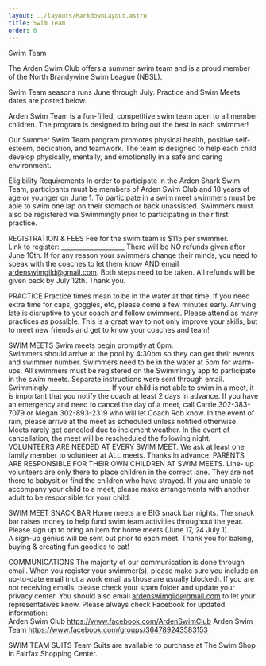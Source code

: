 ```yaml
---
layout: ../layouts/MarkdownLayout.astro
title: Swim Team
order: 0
---
```

Swim Team

The Arden Swim Club offers a summer swim team and is a proud member of the North Brandywine Swim League (NBSL).

Swim Team seasons runs June through July.  Practice and Swim Meets dates are posted below.    

Arden Swim Team is a fun-filled, competitive swim team open to all member children. The program is designed to bring out the best in each swimmer! 

Our Summer Swim Team program promotes physical health, positive self-esteem, dedication, and teamwork. The team is designed to help each child develop physically, mentally, and emotionally in a safe and caring environment. 

Eligibility Requirements 
In order to participate in the Arden Shark Swim Team, participants must be members of Arden Swim Club and 18 years of age or younger on June 1. To participate in a swim meet swimmers must be able to swim one lap on their stomach or back unassisted. Swimmers must also be registered via Swimmingly prior to participating in their first practice. 


REGISTRATION & FEES
Fee for the swim team is $115 per swimmer.  
Link to register: ____________________
There will be NO refunds given after June 10th. If for any reason your swimmers change their minds, you need to speak with the coaches to let them know AND email ardenswimgild@gmail.com.  Both steps need to be taken.  All refunds will be given back by July 12th.  Thank you.

PRACTICE
Practice times mean to be in the water at that time. If you need extra time for caps, goggles, etc, please come a few minutes early. Arriving late is disruptive to your coach and fellow swimmers. Please attend as many practices as possible. This is a great way to not only improve your skills, but to meet new friends and get to know your coaches and team! 

SWIM MEETS
Swim meets begin promptly at 6pm.  
Swimmers should arrive at the pool by 4:30pm so they can get their events and swimmer number. Swimmers need to be in the water at 5pm for warm-ups. 
All swimmers must be registered on the Swimmingly app to participate in the swim meets. Separate instructions were sent through email.   
Swimmingly ___________________
If your child is not able to swim in a meet, it is important that you notify the coach at least 2 days in advance. If you have an emergency and need to cancel the day of a meet, call Carrie 302-383-7079 or Megan 302-893-2319 who will let Coach Rob know.
In the event of rain, please arrive at the meet as scheduled unless notified otherwise. Meets rarely get canceled due to inclement weather. In the event of cancellation, the meet will be rescheduled the following night.
VOLUNTEERS ARE NEEDED AT EVERY SWIM MEET. We ask at least one family member to volunteer at ALL meets. Thanks in advance.
PARENTS ARE RESPONSIBLE FOR THEIR OWN CHILDREN AT SWIM MEETS. Line- up volunteers are only there to place children in the correct lane. They are not there to babysit or find the children who have strayed. If you are unable to accompany your child to a meet, please make arrangements with another adult to be responsible for your child.

SWIM MEET SNACK BAR
Home meets are BIG snack bar nights. The snack bar raises money to help fund swim team activities throughout the year.
Please sign up to bring an item for home meets (June 17, 24 July 1).  
A sign-up genius will be sent out prior to each meet. 
Thank you for baking, buying & creating fun goodies to eat!

COMMUNICATIONS
The majority of our communication is done through email. When you register your swimmer(s), please make sure you include an up-to-date email (not a work email as those are usually blocked).  If you are not receiving emails, please check your spam folder and update your privacy center. You should also email ardenswimgild@gmail.com to let your representatives know. 
Please always check Facebook for updated information:   
Arden Swim Club https://www.facebook.com/ArdenSwimClub 
Arden Swim Team https://www.facebook.com/groups/364789243583153 
 


SWIM TEAM SUITS
Team Suits are available to purchase at The Swim Shop in Fairfax Shopping Center.

